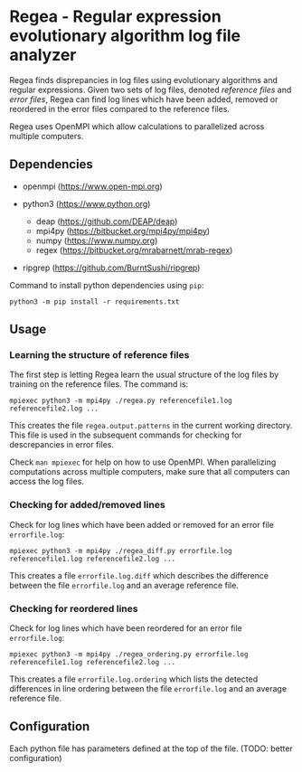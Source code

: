# Regea - Regular expression evolutionary algorithm log file analyzer

Regea finds disprepancies in log files using evolutionary algorithms and regular expressions. Given two sets of log files, denoted *reference files* and *error files*, Regea can find log lines which have been added, removed or reordered in the error files compared to the reference files.

Regea uses OpenMPI which allow calculations to parallelized across multiple computers.


## Dependencies

* openmpi (https://www.open-mpi.org)

* python3 (https://www.python.org)
    * deap (https://github.com/DEAP/deap)
    * mpi4py (https://bitbucket.org/mpi4py/mpi4py)
    * numpy (https://www.numpy.org)
    * regex (https://bitbucket.org/mrabarnett/mrab-regex)

* ripgrep (https://github.com/BurntSushi/ripgrep)

Command to install python dependencies using `pip`:
```
python3 -m pip install -r requirements.txt
```

## Usage

### Learning the structure of reference files

The first step is letting Regea learn the usual structure of the log files by training on the reference files. The command is:
```
mpiexec python3 -m mpi4py ./regea.py referencefile1.log referencefile2.log ...
```
This creates the file `regea.output.patterns` in the current working directory. This file is used in the subsequent commands for checking for descrepancies in error files.

Check `man mpiexec` for help on how to use OpenMPI. When parallelizing computations across multiple computers, make sure that all computers can access the log files.

### Checking for added/removed lines
Check for log lines which have been added or removed for an error file `errorfile.log`:
```
mpiexec python3 -m mpi4py ./regea_diff.py errorfile.log referencefile1.log referencefile2.log ...
```
This creates a file `errorfile.log.diff` which describes the difference between the file `errorfile.log` and an average reference file.

### Checking for reordered lines
Check for log lines which have been reordered for an error file `errorfile.log`:
```
mpiexec python3 -m mpi4py ./regea_ordering.py errorfile.log referencefile1.log referencefile2.log ...
```
This creates a file `errorfile.log.ordering` which lists the detected differences in line ordering between the file `errorfile.log` and an average reference file.


## Configuration

Each python file has parameters defined at the top of the file. (TODO: better configuration)
